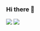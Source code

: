 ### Hi there 👋

<img src="https://img.shields.io/badge/C++-00599C?style=plastic&logo=c%2B%2B&logoColor=#00599C"/>
<img src="https://img.shields.io/badge/C#-512BD4?style=plastic&logo=c%2B%2B%2B%2B&logoColor=#00599C"/>
<!--
**JANGJAGUAR/JANGJAGUAR** is a ✨ _special_ ✨ repository because its `README.md` (this file) appears on your GitHub profile.

Here are some ideas to get you started:

- 🔭 I’m currently working on ...
- 🌱 I’m currently learning ...
- 👯 I’m looking to collaborate on ...
- 🤔 I’m looking for help with ...
- 💬 Ask me about ...
- 📫 How to reach me: ...
- 😄 Pronouns: ...
- ⚡ Fun fact: ...
-->
